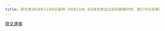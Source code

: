 ```yaml
---
title: 郭文贵2020年11月8日盖特 20201108_4记得文贵去过亚利桑娜州吧，我们今天将等来亚利桑娜州的重大利好信息！
---
```


[原文連接](https://gnews.org/ThreadView/53482625)


